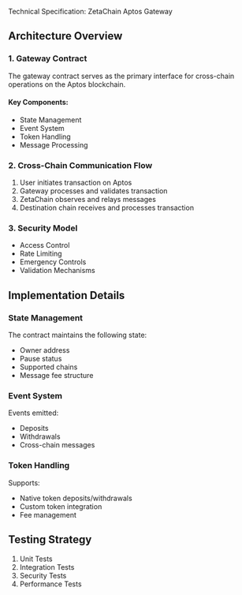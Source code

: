 Technical Specification: ZetaChain Aptos Gateway

## Architecture Overview

### 1. Gateway Contract
The gateway contract serves as the primary interface for cross-chain operations on the Aptos blockchain.

#### Key Components:
- State Management
- Event System
- Token Handling
- Message Processing

### 2. Cross-Chain Communication Flow
1. User initiates transaction on Aptos
2. Gateway processes and validates transaction
3. ZetaChain observes and relays messages
4. Destination chain receives and processes transaction

### 3. Security Model
- Access Control
- Rate Limiting
- Emergency Controls
- Validation Mechanisms

## Implementation Details

### State Management
The contract maintains the following state:
- Owner address
- Pause status
- Supported chains
- Message fee structure

### Event System
Events emitted:
- Deposits
- Withdrawals
- Cross-chain messages

### Token Handling
Supports:
- Native token deposits/withdrawals
- Custom token integration
- Fee management

## Testing Strategy
1. Unit Tests
2. Integration Tests
3. Security Tests
4. Performance Tests
